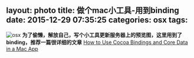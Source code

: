 layout: photo
title: 做个mac小工具-用到binding
date: 2015-12-29 07:35:25
categories: osx
tags:
---
![osx](http://www.33lc.com/article/UploadPic/2012-9/20129169191612876.jpg)
**为了偷懒，解放自己，写个小工具更新服务器上的预览图，这里用到了binding，推荐一篇很详细的文章**
[How to Use Cocoa Bindings and Core Data in a Mac App](http://www.raywenderlich.com/21752/how-to-use-cocoa-bindings-and-core-data-in-a-mac-app)
